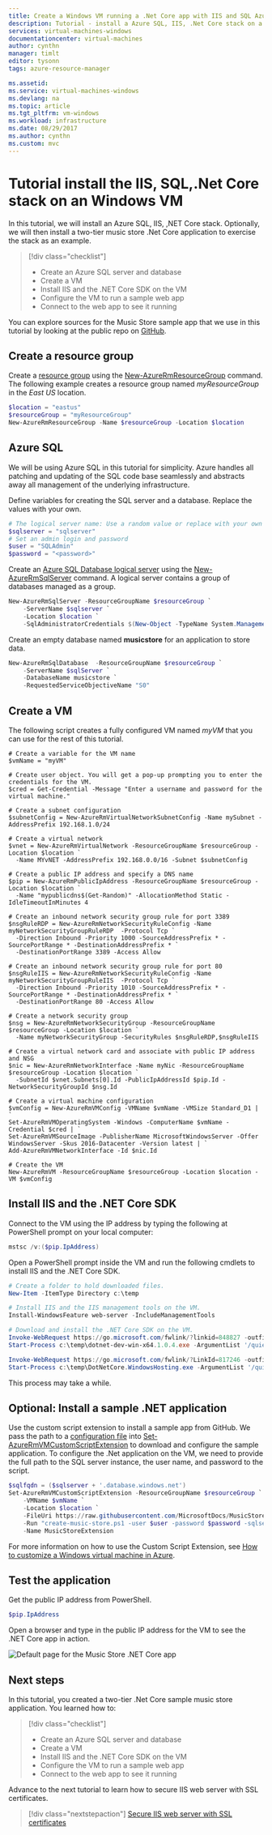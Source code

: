 ```yaml
---
title: Create a Windows VM running a .Net Core app with IIS and SQL Azure | Microsoft Docs
description: Tutorial - install a Azure SQL, IIS, .Net Core stack on a Windows virtual machine. Optionally, install a two-tier .Net Core app that runs on the stack ans an example.
services: virtual-machines-windows
documentationcenter: virtual-machines
author: cynthn
manager: timlt
editor: tysonn
tags: azure-resource-manager

ms.assetid: 
ms.service: virtual-machines-windows
ms.devlang: na
ms.topic: article
ms.tgt_pltfrm: vm-windows
ms.workload: infrastructure
ms.date: 08/29/2017
ms.author: cynthn
ms.custom: mvc
---
```


# Tutorial install the IIS, SQL,.Net Core stack on an Windows VM

In this tutorial, we will install an Azure SQL, IIS, ,NET Core stack. Optionally, we will then install a two-tier music store .Net Core application to exercise the stack as an example.

> [!div class="checklist"]
> * Create an Azure SQL server and database
> * Create a VM 
> * Install IIS and the .NET Core SDK on the VM
> * Configure the VM to run a sample web app
> * Connect to the web app to see it running

You can explore sources for the Music Store sample app that we use in this tutorial by looking at the public repo on [GitHub](https://github.com/MicrosoftDocs/MusicStoreSample).

## Create a resource group

Create a [resource group](../../azure-resource-manager/resource-group-overview.md) using the [New-AzureRmResourceGroup](/powershell/module/azurerm.resources/new-azurermresourcegroup) command. The following example creates a resource group named *myResourceGroup* in the *East US* location.

```powershell
$location = "eastus"
$resourceGroup = "myResourceGroup"
New-AzureRmResourceGroup -Name $resourceGroup -Location $location
```

## Azure SQL

We will be using Azure SQL in this tutorial for simplicity. Azure handles all patching and updating of the SQL code base seamlessly and abstracts away all management of the underlying infrastructure.

Define variables for creating the SQL server and a database. Replace the values with your own.

```powershell
# The logical server name: Use a random value or replace with your own value (do not capitalize)
$sqlserver = "sqlserver"
# Set an admin login and password 
$user = "SQLAdmin"
$password = "<password>"

```


Create an [Azure SQL Database logical server](../../sql-database/sql-database-features.md) using the [New-AzureRmSqlServer](/powershell/module/azurerm.sql/new-azurermsqlserver) command. A logical server contains a group of databases managed as a group. 

```powershell
New-AzureRmSqlServer -ResourceGroupName $resourceGroup `
    -ServerName $sqlserver `
    -Location $location `
    -SqlAdministratorCredentials $(New-Object -TypeName System.Management.Automation.PSCredential -ArgumentList $user, $(ConvertTo-SecureString -String $password -AsPlainText -Force))
```

Create an empty database named **musicstore** for an application to store data.

```powershell
New-AzureRmSqlDatabase  -ResourceGroupName $resourceGroup `
    -ServerName $sqlServer `
    -DatabaseName musicstore `
    -RequestedServiceObjectiveName "S0"
```

## Create a VM

The following script creates a fully configured VM named *myVM* that you can use for the rest of this tutorial.

```
# Create a variable for the VM name
$vmName = "myVM"

# Create user object. You will get a pop-up prompting you to enter the credentials for the VM.
$cred = Get-Credential -Message "Enter a username and password for the virtual machine."

# Create a subnet configuration
$subnetConfig = New-AzureRmVirtualNetworkSubnetConfig -Name mySubnet -AddressPrefix 192.168.1.0/24

# Create a virtual network
$vnet = New-AzureRmVirtualNetwork -ResourceGroupName $resourceGroup -Location $location `
  -Name MYvNET -AddressPrefix 192.168.0.0/16 -Subnet $subnetConfig

# Create a public IP address and specify a DNS name
$pip = New-AzureRmPublicIpAddress -ResourceGroupName $resourceGroup -Location $location `
  -Name "mypublicdns$(Get-Random)" -AllocationMethod Static -IdleTimeoutInMinutes 4

# Create an inbound network security group rule for port 3389
$nsgRuleRDP = New-AzureRmNetworkSecurityRuleConfig -Name myNetworkSecurityGroupRuleRDP  -Protocol Tcp `
  -Direction Inbound -Priority 1000 -SourceAddressPrefix * -SourcePortRange * -DestinationAddressPrefix * `
  -DestinationPortRange 3389 -Access Allow
 
# Create an inbound network security group rule for port 80 
$nsgRuleIIS = New-AzureRmNetworkSecurityRuleConfig -Name myNetworkSecurityGroupRuleIIS  -Protocol Tcp `
  -Direction Inbound -Priority 1010 -SourceAddressPrefix * -SourcePortRange * -DestinationAddressPrefix * `
  -DestinationPortRange 80 -Access Allow

# Create a network security group
$nsg = New-AzureRmNetworkSecurityGroup -ResourceGroupName $resourceGroup -Location $location `
  -Name myNetworkSecurityGroup -SecurityRules $nsgRuleRDP,$nsgRuleIIS

# Create a virtual network card and associate with public IP address and NSG
$nic = New-AzureRmNetworkInterface -Name myNic -ResourceGroupName $resourceGroup -Location $location `
  -SubnetId $vnet.Subnets[0].Id -PublicIpAddressId $pip.Id -NetworkSecurityGroupId $nsg.Id

# Create a virtual machine configuration
$vmConfig = New-AzureRmVMConfig -VMName $vmName -VMSize Standard_D1 | `
Set-AzureRmVMOperatingSystem -Windows -ComputerName $vmName -Credential $cred | `
Set-AzureRmVMSourceImage -PublisherName MicrosoftWindowsServer -Offer WindowsServer -Skus 2016-Datacenter -Version latest | `
Add-AzureRmVMNetworkInterface -Id $nic.Id

# Create the VM
New-AzureRmVM -ResourceGroupName $resourceGroup -Location $location -VM $vmConfig
```


## Install IIS and the .NET Core SDK

Connect to the VM using the IP address by typing the following at PowerShell prompt on your local computer:

```powershell
mstsc /v:($pip.IpAddress)
```

Open a PowerShell prompt inside the VM and run the following cmdlets to install IIS and the .NET Core SDK.

```powershell
# Create a folder to hold downloaded files.
New-Item -ItemType Directory c:\temp

# Install IIS and the IIS management tools on the VM.
Install-WindowsFeature web-server -IncludeManagementTools

# Download and install the .NET Core SDK on the VM.
Invoke-WebRequest https://go.microsoft.com/fwlink/?linkid=848827 -outfile c:\temp\dotnet-dev-win-x64.1.0.4.exe 
Start-Process c:\temp\dotnet-dev-win-x64.1.0.4.exe -ArgumentList '/quiet' -Wait

Invoke-WebRequest https://go.microsoft.com/fwlink/?LinkId=817246 -outfile c:\temp\DotNetCore.WindowsHosting.exe
Start-Process c:\temp\DotNetCore.WindowsHosting.exe -ArgumentList '/quiet' -Wait

```

This process may take a while. 

## Optional: Install a sample .NET application

Use the custom script extension to install a sample app from GitHub. We pass the path to a [configuration file](https://raw.githubusercontent.com/MicrosoftDocs/MusicStoreSample/master/support-scripts/create-music-store.ps1) into [Set-AzureRmVMCustomScriptExtension](/powershell/module/azurerm.compute/set-azurermvmcustomscriptextension) to download and configure the sample application. To configure the .Net application on the VM, we need to provide the full path to the SQL server instance, the user name, and password to the script. 

```powershell
$sqlfqdn = ($sqlserver + '.database.windows.net')
Set-AzureRmVMCustomScriptExtension -ResourceGroupName $resourceGroup `
    -VMName $vmName `
    -Location $location `
    -FileUri https://raw.githubusercontent.com/MicrosoftDocs/MusicStoreSample/master/support-scripts/create-music-store.ps1 `
    -Run "create-music-store.ps1 -user $user -password $password -sqlserver $sqlfqdn" `
    -Name MusicStoreExtension
```

For more information on how to use the Custom Script Extension, see [How to customize a Windows virtual machine in Azure](tutorial-automate-vm-deployment.md).

## Test the application

Get the public IP address from PowerShell.

```powershell
$pip.IpAddress
```

Open a browser and type in the public IP address for the VM to see the .NET Core app in action.

![Default page for the Music Store .NET Core app](./media/tutorial-iis-sql/musicstore.png) 



## Next steps

In this tutorial, you created a two-tier .Net Core sample music store application. You learned how to:

> [!div class="checklist"]
> * Create an Azure SQL server and database
> * Create a VM 
> * Install IIS and the .NET Core SDK on the VM
> * Configure the VM to run a sample web app
> * Connect to the web app to see it running


Advance to the next tutorial to learn how to secure IIS web server with SSL certificates.

> [!div class="nextstepaction"]
> [Secure IIS web server with SSL certificates](tutorial-secure-web-server.md)

